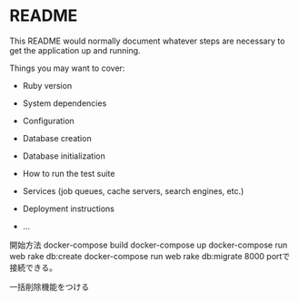 # README

This README would normally document whatever steps are necessary to get the
application up and running.

Things you may want to cover:

* Ruby version

* System dependencies

* Configuration

* Database creation

* Database initialization

* How to run the test suite

* Services (job queues, cache servers, search engines, etc.)

* Deployment instructions

* ...

開始方法
docker-compose build
docker-compose up
docker-compose run web rake db:create
docker-compose run web rake db:migrate
8000 portで接続できる。


一括削除機能をつける
